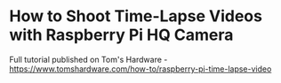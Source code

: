 # How to Shoot Time-Lapse Videos with Raspberry Pi HQ Camera
Full tutorial published on Tom's Hardware - https://www.tomshardware.com/how-to/raspberry-pi-time-lapse-video
